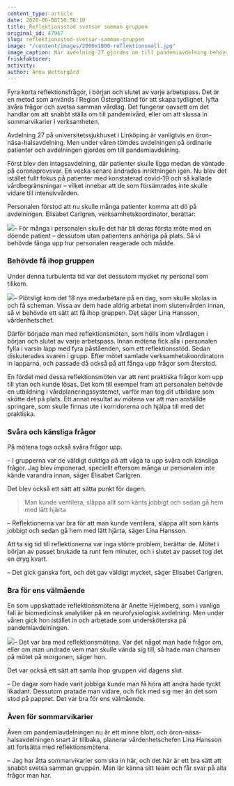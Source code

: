 ```yaml
---
content_type: article
date: 2020-06-08T10:56:10
title: Reflektionsstöd svetsar samman gruppen
original_id: 47967
slug: reflektionsstod-svetsar-samman-gruppen
image: "/content/images/2000x1000-reflektionsmall.jpg"
image_caption: När avdelning 27 gjordes om till pandemiavdelning behövde man ett sätt att svetsa samman gruppen. Då blev reflektionsstödet ett viktigt verktyg, berättar Lina Hansson och Elisabet Carlgren.
friskfaktorer:
activity:
author: Anna Wettergård
---
```


Fyra korta reflektionsfrågor, i början och slutet av varje arbetspass. Det är en metod som används i Region Östergötland för att skapa tydlighet, lyfta svåra frågor och svetsa samman vårdlag. Det fungerar oavsett om det handlar om att snabbt ställa om till pandemivård, eller om att slussa in sommarvikarier i verksamheten.

Avdelning 27 på universitetssjukhuset i Linköping är vanligtvis en öron-näsa-halsavdelning. Men under våren tömdes avdelningen på ordinarie patienter och avdelningen gjordes om till pandemiavdelning.

Först blev den intagsavdelning, där patienter skulle ligga medan de väntade på coronaprovsvar. En vecka senare ändrades inriktningen igen. Nu blev det istället fullt fokus på patienter med konstaterad covid-19 och så kallade vårdbegränsningar – vilket innebar att de som försämrades inte skulle vidare till intensivvården.

Personalen förstod att nu skulle många patienter komma att dö på avdelningen. Elisabet Carlgren, verksamhetskoordinator, berättar:

[![](https://www.suntarbetsliv.se/wp-content/uploads/2020/05/200x220-elisabet-carlgren.jpg)](https://www.suntarbetsliv.se/wp-content/uploads/2020/05/200x220-elisabet-carlgren.jpg)– För många i personalen skulle det här bli deras första möte med en döende patient – dessutom utan patientens anhöriga på plats. Så vi behövde fånga upp hur personalen reagerade och mådde.

### Behövde få ihop gruppen

Under denna turbulenta tid var det dessutom mycket ny personal som tillkom.

[![](https://www.suntarbetsliv.se/wp-content/uploads/2020/05/200x220-lina-hansson.jpg)](https://www.suntarbetsliv.se/wp-content/uploads/2020/05/200x220-lina-hansson.jpg)– Plötsligt kom det 18 nya medarbetare på en dag, som skulle skolas in och få scheman. Vissa av dem hade aldrig arbetat inom slutenvården innan, så vi behövde ett sätt att få ihop gruppen. Det säger Lina Hansson, vårdenhetschef.

Därför började man med reflektionsmöten, som hölls inom vårdlagen i början och slutet av varje arbetspass. Innan mötena fick alla i personalen fylla i varsin lapp med fyra påståenden, som ett reflektionsstöd. Sedan diskuterades svaren i grupp. Efter mötet samlade verksamhetskoordinatorn in lapparna, och passade då också på att fånga upp frågor som återstod.

En fördel med dessa reflektionsmöten var att rent praktiska frågor kom upp till ytan och kunde lösas. Det kom till exempel fram att personalen behövde en utbildning i vårdplaneringssystemet, varför man tog dit utbildare som skötte det på plats. Ett annat resultat av mötena var att man anställde springare, som skulle finnas ute i korridorerna och hjälpa till med det praktiska.

### Svåra och känsliga frågor

På mötena togs också svåra frågor upp.

– I grupperna var de väldigt duktiga på att våga ta upp svåra och känsliga frågor. Jag blev imponerad, speciellt eftersom många ur personalen inte kände varandra innan, säger Elisabet Carlgren.

Det blev också ett sätt att sätta punkt för dagen.

> Man kunde ventilera, släppa allt som känts jobbigt och sedan gå hem med lätt hjärta

– Reflektionerna var bra för att man kunde ventilera, släppa allt som känts jobbigt och sedan gå hem med lätt hjärta, säger Lina Hansson.

Att ta sig tid till reflektionerna var inga större problem, berättar de. Mötet i början av passet brukade ta runt fem minuter, och i slutet av passet tog det en dryg kvart.

­– Det gick ganska fort, och det gav väldigt mycket, säger Elisabet Carlgren.

### Bra för ens välmående

En som uppskattade reflektionsmötena är Anette Hjelmberg, som i vanliga fall är biomedicinsk analytiker på en neurofysiologisk avdelning. Men under våren gick hon istället in och arbetade som undersköterska på pandemiavdelningen.

[![](https://www.suntarbetsliv.se/wp-content/uploads/2020/05/200x220-anette-hjelmberg.jpg)](https://www.suntarbetsliv.se/wp-content/uploads/2020/05/200x220-anette-hjelmberg.jpg)– Det var bra med reflektionsmötena. Var det något man hade frågor om, eller om man undrade vem man skulle vända sig till, så hade man chansen på mötet på morgonen, säger hon.

Det var också ett sätt att samla ihop gruppen vid dagens slut.

– De dagar som hade varit jobbiga kunde man få höra att andra hade tyckt likadant. Dessutom pratade man vidare, och fick med sig mer än det som stod på pappret. Det var bra för ens välmående.

### Även för sommarvikarier

Även om pandemiavdelningen nu är ett minne blott, och öron-näsa-halsavdelningen snart är tillbaka, planerar vårdenhetschefen Lina Hansson att fortsätta med reflektionsmötena.

– Jag har åtta sommarvikarier som ska in här, och det här är ett bra sätt att snabbt svetsa samman gruppen. Man lär känna sitt team och får svar på alla frågor man har.
